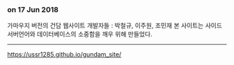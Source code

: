 ### on 17 Jun 2018
가마우지 버전의 건담 웹사이트
개발자들 : 박철규, 이주원, 조민재
본 사이트는 사이드서버언어와 데이터베이스의 소중함을 깨우 위해 만들었다.

---
https://ussr1285.github.io/gundam_site/
